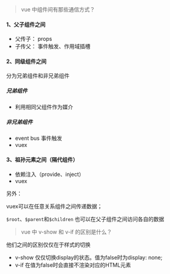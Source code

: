 > vue 中组件间有那些通信方式？

#### 1、父子组件之间

  * 父传子： props
  * 子传父： 事件触发、作用域插槽

#### 2、同级组件之间
分为兄弟组件和非兄弟组件
##### 兄弟组件
  * 利用相同父组件作为媒介
##### 非兄弟组件 
  * event bus 事件触发
  * vuex
#### 3、祖孙元素之间（隔代组件）
  * 依赖注入（provide、inject）
  * vuex
  
另外：

vuex可以在任意关系组件之间传递数据；

`$root`、`$parent`和`$children` 也可以在父子组件之间访问各自的数据

> vue 中 v-show 和 v-if 的区别是什么？

他们之间的区别仅仅在于样式的切换  

  * v-show 仅仅切换display的状态。值为false时为display: none;
  * v-if 在值为false时会直接不渲染对应的HTML元素